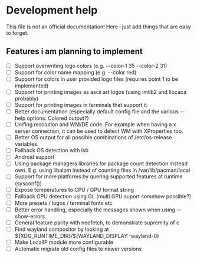 # Development help

This file is not an official documentation!
Here i just add things that are easy to forget.

## Features i am planning to implement

- [ ] Support overwriting logo colors (e.g. --color-1 35 --color-2 31)
- [ ] Support for color name mapping (e.g. --color red)
- [ ] Support for colors in user provided logo files (requires point 1 to be implemented)
- [ ] Support for printing images as ascii art logos (using imlib2 and libcaca probably)
- [ ] Support for printing images in terminals that support it
- [ ] Better documentation (especially default config file and the various --help options. Colored output?)
- [ ] Unifing resolution and WM/DE code. For example when having a x server connection, it can be used to detect WM with XProperties too.
- [ ] Better OS output for all possible combinations of /etc/os-release variables.
- [ ] Fallback OS detection with lsb
- [ ] Android support
- [ ] Using package managers libraries for package count detection instead own. E.g. using libalpm instead of counting files in /var/lib/pacman/local
- [ ] Support for more platforms by quering supported features at runtime (sysconf())
- [ ] Expose temperatures to CPU / GPU format string
- [ ] Fallback GPU detection using GL (multi GPU suport somehow possible?)
- [ ] More presets / logos / terminal fonts etc
- [ ] Better error handling, especially the messages shown when using --show-errors
- [ ] General feature parity with neofetch, to demonstrate supremity of c
- [ ] Find wayland compositor by looking at \${XDG_RUNTIME_DIR}/${WAYLAND_DISPLAY:-wayland-0}
- [ ] Make LocalIP module more configurable
- [ ] Automatic migrate old config files to newer versions
